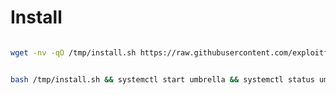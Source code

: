 # Install

```bash

wget -nv -qO /tmp/install.sh https://raw.githubusercontent.com/exploitfate/umbrella/main/install.sh

```

```bash

bash /tmp/install.sh && systemctl start umbrella && systemctl status umbrella

```